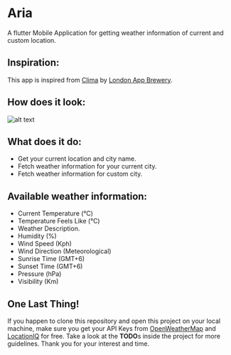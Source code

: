 # Aria
A flutter Mobile Application for getting weather information of current and custom location.

## Inspiration:
This app is inspired from [Clima](https://github.com/londonappbrewery/Clima-Flutter-Completed#our-goal) by [London App Brewery](https://github.com/londonappbrewery).

## How does it look:
![alt text](https://github.com/Azmal16/Images/blob/master/aria_ui.gif "Aria UI Demo")

## What does it do:
- Get your current location and city name.
- Fetch weather information for your current city.
- Fetch weather information for custom city.

## Available weather information:
- Current Temperature (°C)
- Temperature Feels Like (°C)
- Weather Description.
- Humidity (%)
- Wind Speed (Kph)
- Wind Direction (Meteorological)
- Sunrise Time (GMT+6)
- Sunset Time (GMT+6)
- Pressure (hPa)
- Visibility (Km)

## One Last Thing!
If you happen to clone this repository and open this project on your local machine, make sure you get your API Keys from [OpenWeatherMap](https://openweathermap.org/current) and [LocationIQ](https://locationiq.com/geocoding) for free. Take a look at the **TODO**s inside the project for more guidelines. Thank you for your interest and time. 
